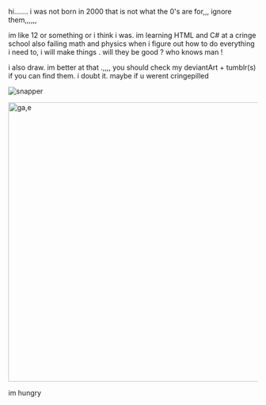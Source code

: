 hi....... i was not born in 2000 that is not what the 0's are for,,, ignore them,,,,,,

im like 12 or something or i think i was. im learning HTML and C# at a cringe school also failing math and physics
when i figure out how to do everything i need to, i will make things . will they be good ? who knows man !

i also draw. im better at that .,,,, you should check my deviantArt + tumblr(s) if you can find them. i doubt it. maybe if u werent cringepilled

![snapper](https://user-images.githubusercontent.com/45304734/139569909-e8bd1d26-4fdc-4ead-aa2b-b75cbbe2012d.jpg)

<img width="564" alt="ga,e" src="https://user-images.githubusercontent.com/45304734/139569926-5dc956be-4c62-4efe-a540-0ec73a72bb54.PNG">

im hungry


<!---
nnnnnnnnhgnhfsnnnfhjndfghndhngdfjbnfdjndgjngdjhdnfgjhffd thanks chat OH I CAN ATTACH FILES ? hUH?
--->
